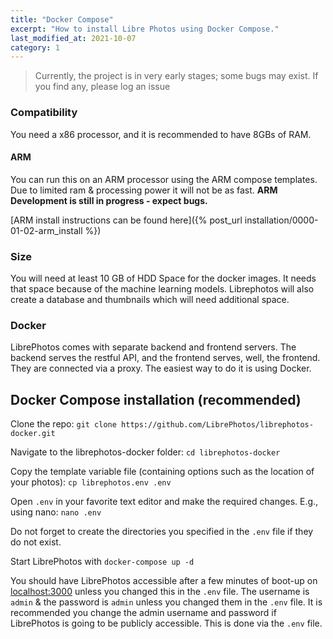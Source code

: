 ```yaml
---
title: "Docker Compose"
excerpt: "How to install Libre Photos using Docker Compose."
last_modified_at: 2021-10-07
category: 1
---
```

> Currently, the project is in very early stages; some bugs may exist. If you find any, please log an issue

### Compatibility

You need a x86 processor, and it is recommended to have 8GBs of RAM.

#### ARM

You can run this on an ARM processor using the ARM compose templates. Due to limited ram & processing power it will not
be as fast. __ARM Development is still in progress - expect bugs.__

[ARM install instructions can be found here]({% post_url installation/0000-01-02-arm_install %})

### Size

You will need at least 10 GB of HDD Space for the docker images. It needs that space because of the machine learning
models. Librephotos will also create a database and thumbnails which will need additional space.

### Docker

LibrePhotos comes with separate backend and frontend
servers. The backend serves the restful API, and the frontend serves, well,
the frontend. They are connected via a proxy.
The easiest way to do it is using Docker.

## Docker Compose installation (recommended)

Clone the repo: `git clone https://github.com/LibrePhotos/librephotos-docker.git`

Navigate to the librephotos-docker folder: `cd librephotos-docker`

Copy the template variable file (containing options such as the location of your photos): `cp librephotos.env .env`

Open `.env` in your favorite text editor and make the required changes. E.g., using nano: `nano .env`

Do not forget to create the directories you specified in the `.env` file if they do not exist.

Start LibrePhotos with `docker-compose up -d`

You should have LibrePhotos accessible after a few minutes of boot-up on [localhost:3000](http://localhost:3000) 
unless you changed this in the `.env` file.  The username is `admin` & the password is `admin` unless you changed them in the `.env` file.
It is recommended you change the admin username and password if LibrePhotos is going to be publicly accessible. This is done via the `.env` file.